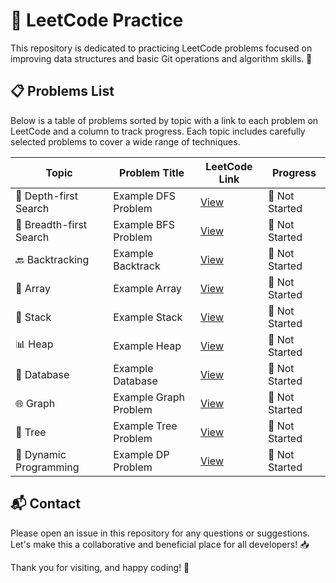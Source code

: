 # 📘 LeetCode Practice

This repository is dedicated to practicing LeetCode problems focused on improving data structures and basic Git operations and algorithm skills. 🚀

## 📋 Problems List

Below is a table of problems sorted by topic with a link to each problem on LeetCode and a column to track progress. Each topic includes carefully selected problems to cover a wide range of techniques.

| Topic                | Problem Title         | LeetCode Link                               | Progress       |
|----------------------|-----------------------|---------------------------------------------|----------------|
| 🌳 Depth-first Search   | Example DFS Problem   | [View](https://leetcode.com/problems/problem1) | 🔴 Not Started |
| 🌊 Breadth-first Search | Example BFS Problem   | [View](https://leetcode.com/problems/problem2) | 🔴 Not Started |
| 🔙 Backtracking         | Example Backtrack     | [View](https://leetcode.com/problems/problem3) | 🔴 Not Started |
| 🔢 Array                | Example Array         | [View](https://leetcode.com/problems/problem4) | 🔴 Not Started |
| 🥞 Stack                | Example Stack         | [View](https://leetcode.com/problems/problem5) | 🔴 Not Started |
| 📊 Heap                 | Example Heap          | [View](https://leetcode.com/problems/problem6) | 🔴 Not Started |
| 💾 Database             | Example Database      | [View](https://leetcode.com/problems/problem7) | 🔴 Not Started |
| 🌐 Graph                | Example Graph Problem | [View](https://leetcode.com/problems/problem8) | 🔴 Not Started |
| 🌲 Tree                 | Example Tree Problem  | [View](https://leetcode.com/problems/problem9) | 🔴 Not Started |
| 🧮 Dynamic Programming  | Example DP Problem    | [View](https://leetcode.com/problems/problem10)| 🔴 Not Started |

## 📬 Contact

Please open an issue in this repository for any questions or suggestions. Let's make this a collaborative and beneficial place for all developers! 📥

Thank you for visiting, and happy coding! 🎉
